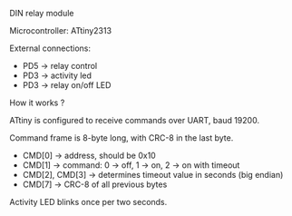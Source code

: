 DIN relay module

Microcontroller: ATtiny2313

External connections:
 * PD5 -> relay control
 * PD3 -> activity led
 * PD3 -> relay on/off LED

How it works ?

ATtiny is configured to receive commands over UART, baud 19200.

Command frame is 8-byte long, with CRC-8 in the last byte.
 * CMD[0] -> address, should be 0x10
 * CMD[1] -> command: 0 -> off, 1 -> on, 2 -> on with timeout
 * CMD[2], CMD[3] -> determines timeout value in seconds (big endian)
 * CMD[7] -> CRC-8 of all previous bytes

Activity LED blinks once per two seconds.

